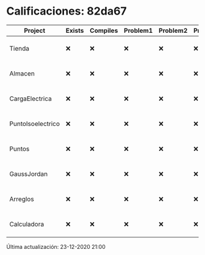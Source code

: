 # Calificaciones: 82da67
|Project|Exists|Compiles|Problem1|Problem2|Problem3|Extra|Grade|CommitHash|CommitDate|CheckDate|DueDate|Comments|
|-|-|-|-|-|-|-|-|-|-|-|-|-|
|Tienda|❌|❌|❌|❌|❌|❌|5.0|nan|nan|23-12-2020 21:00:28|11-12-2020 21:00:00|No se encontró el archivo en PracticasComputacionI/Tienda/Almacen.cpp|
|Almacen|❌|❌|❌|❌|❌|❌|5.0|nan|nan|23-12-2020 21:00:27|04-12-2020 21:00:00|No se encontró el archivo en PracticasComputacionI/Almacen/Almacen.cpp|
|CargaElectrica|❌|❌|❌|❌|❌|❌|5.0|nan|nan|23-12-2020 21:00:26|19-11-2020 21:00:00|No se encontró el archivo en PracticasComputacionI/CargaElectrica/CargaElectrica.cpp|
|PuntoIsoelectrico|❌|❌|❌|❌|❌|❌|5.0|nan|nan|23-12-2020 21:00:26|26-11-2020 21:00:00|No se encontró el archivo en PracticasComputacionI/PuntoIsoelectrico/Grupo.cpp|
|Puntos|❌|❌|❌|❌|❌|❌|5.0|nan|nan|23-12-2020 21:00:25|05-11-2020 21:00:00|No se encontró el archivo en PracticasComputacionI/Puntos/Punto.cpp|
|GaussJordan|❌|❌|❌|❌|❌|❌|5.0|nan|nan|23-12-2020 21:00:24|19-11-2020 21:00:00|No se encontró el archivo en PracticasComputacionI/GaussJordan/GaussJordan.cpp|
|Arreglos|❌|❌|❌|❌|❌|❌|5.0|nan|nan|23-12-2020 21:00:23|22-10-2020 21:00:00|No se encontró el archivo en PracticasComputacionI/Arreglos/Arreglos.cpp|
|Calculadora|❌|❌|❌|❌|❌|❌|5.0|nan|nan|23-12-2020 21:00:22|15-10-2020 21:00:00|No se encontró el archivo en PracticasComputacionI/Calculadora/Calculadora.cpp|

Última actualización: 23-12-2020 21:00